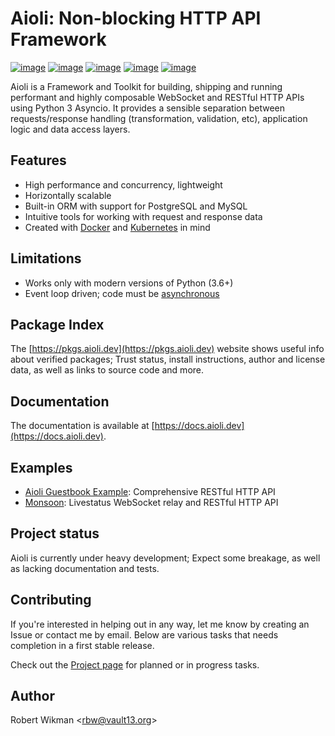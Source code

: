 Aioli: Non-blocking HTTP API Framework
=== 

[![image](https://img.shields.io/github/license/rbw/aioli.svg?style=flat-square)](https://raw.githubusercontent.com/rbw/aioli/master/LICENSE)
[![image](https://img.shields.io/pypi/v/aioli.svg?style=flat-square)](https://pypi.org/project/aioli)
[![image](https://img.shields.io/travis/rbw/aioli.svg?style=flat-square)](https://travis-ci.org/rbw/aioli)
[![image](https://img.shields.io/codecov/c/github/rbw/aioli.svg?style=flat-square)](https://codecov.io/gh/rbw/aioli)
[![image](https://img.shields.io/pypi/pyversions/aioli.svg?style=flat-square)](https://pypi.org/project/aioli/)

Aioli is a Framework and Toolkit for building, shipping and running performant and highly composable WebSocket and RESTful HTTP APIs using Python 3 Asyncio. 
It provides a sensible separation between requests/response handling (transformation, validation, etc), application logic and data access layers.

Features
---

- High performance and concurrency, lightweight
- Horizontally scalable
- Built-in ORM with support for PostgreSQL and MySQL
- Intuitive tools for working with request and response data
- Created with [Docker](https://www.docker.com) and [Kubernetes](https://kubernetes.io) in mind

Limitations
---

- Works only with modern versions of Python (3.6+)
- Event loop driven; code must be [asynchronous](https://docs.python.org/3/library/asyncio.html)


Package Index
--

The [https://pkgs.aioli.dev](https://pkgs.aioli.dev) website shows useful info about verified packages; Trust status,
install instructions, author and license data, as well as links to source code and more.

Documentation
---

The documentation is available at [https://docs.aioli.dev](https://docs.aioli.dev). 


Examples
---

- [Aioli Guestbook Example](https://github.com/rbw/aioli-example-guestbook): Comprehensive RESTful HTTP API
- [Monsoon](https://github.com/rbw/monsoon): Livestatus WebSocket relay and RESTful HTTP API


Project status
---

Aioli is currently under heavy development; Expect some breakage, as well as lacking documentation and tests.


Contributing
---

If you're interested in helping out in any way, let me know by creating an Issue or contact me by email.
Below are various tasks that needs completion in a first stable release. 

Check out the [Project page](https://github.com/rbw/aioli/projects/2) for planned or in progress tasks.

Author
---
Robert Wikman \<rbw@vault13.org\>
